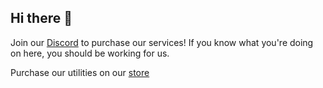 ## Hi there 👋
Join our [Discord](https://discord.gg/sumo) to purchase our services! 
If you know what you're doing on here, you should be working for us.

Purchase our utilities on our [store](https://duelsessentials.sellix.io)
